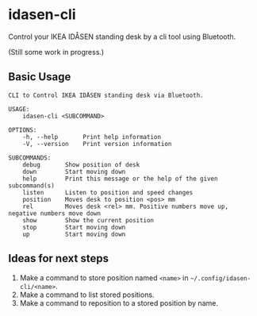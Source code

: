 idasen-cli
==========

Control your IKEA IDÅSEN standing desk by a cli tool using Bluetooth.

(Still some work in progress.)


Basic Usage
-----------

    CLI to Control IKEA IDÅSEN standing desk via Bluetooth.
    
    USAGE:
        idasen-cli <SUBCOMMAND>
    
    OPTIONS:
        -h, --help       Print help information
        -V, --version    Print version information
    
    SUBCOMMANDS:
        debug       Show position of desk
        down        Start moving down
        help        Print this message or the help of the given subcommand(s)
        listen      Listen to position and speed changes
        position    Moves desk to position <pos> mm
        rel         Moves desk <rel> mm. Positive numbers move up, negative numbers move down
        show        Show the current position
        stop        Start moving down
        up          Start moving down

Ideas for next steps
--------------------

1. Make a command to store position named `<name>` in `~/.config/idasen-cli/<name>`.
1. Make a command to list stored positions.
1. Make a command to reposition to a stored position by name.

